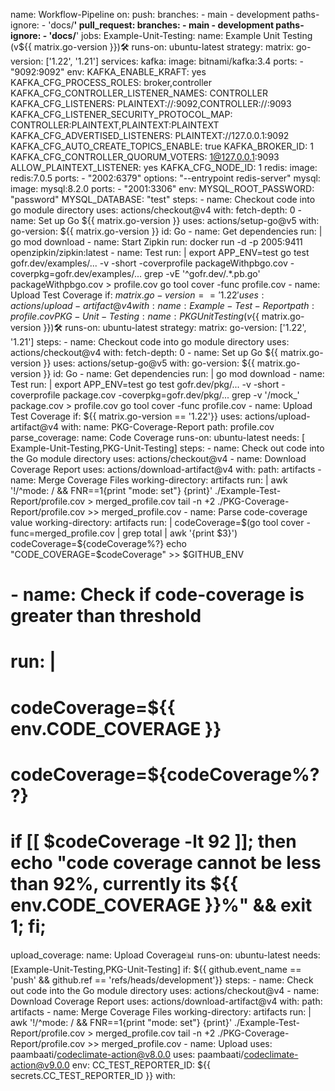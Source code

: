 name: Workflow-Pipeline
on:
  push:
    branches:
      - main
      - development
    paths-ignore:
      - 'docs/**'
  pull_request:
    branches:
      - main
      - development
    paths-ignore:
      - 'docs/**'
jobs:
  Example-Unit-Testing:
    name: Example Unit Testing (v${{ matrix.go-version }})🛠
    runs-on: ubuntu-latest
    strategy:
      matrix:
        go-version: ['1.22', '1.21']
    services:
      kafka:
        image: bitnami/kafka:3.4
        ports:
          - "9092:9092"
        env:
          KAFKA_ENABLE_KRAFT: yes
          KAFKA_CFG_PROCESS_ROLES: broker,controller
          KAFKA_CFG_CONTROLLER_LISTENER_NAMES: CONTROLLER
          KAFKA_CFG_LISTENERS: PLAINTEXT://:9092,CONTROLLER://:9093
          KAFKA_CFG_LISTENER_SECURITY_PROTOCOL_MAP: CONTROLLER:PLAINTEXT,PLAINTEXT:PLAINTEXT
          KAFKA_CFG_ADVERTISED_LISTENERS: PLAINTEXT://127.0.0.1:9092
          KAFKA_CFG_AUTO_CREATE_TOPICS_ENABLE: true
          KAFKA_BROKER_ID: 1
          KAFKA_CFG_CONTROLLER_QUORUM_VOTERS: 1@127.0.0.1:9093
          ALLOW_PLAINTEXT_LISTENER: yes
          KAFKA_CFG_NODE_ID: 1
      redis:
        image: redis:7.0.5
        ports:
          - "2002:6379"
        options: "--entrypoint redis-server"
      mysql:
        image: mysql:8.2.0
        ports:
          - "2001:3306"
        env:
          MYSQL_ROOT_PASSWORD: "password"
          MYSQL_DATABASE: "test"
    steps:
      - name: Checkout code into go module directory
        uses: actions/checkout@v4
        with:
          fetch-depth: 0
      - name: Set up Go ${{ matrix.go-version }}
        uses: actions/setup-go@v5
        with:
          go-version: ${{ matrix.go-version }}
        id: Go
      - name: Get dependencies
        run: |
          go mod download
      - name: Start Zipkin
        run: docker run -d -p 2005:9411 openzipkin/zipkin:latest
      - name: Test
        run: |
          export APP_ENV=test
          go test gofr.dev/examples/... -v -short -coverprofile packageWithpbgo.cov -coverpkg=gofr.dev/examples/...
          grep -vE '^gofr\.dev\/.*\.pb\.go' packageWithpbgo.cov > profile.cov
          go tool cover -func profile.cov
      - name: Upload Test Coverage
        if: ${{ matrix.go-version == '1.22'}}
        uses: actions/upload-artifact@v4
        with:
          name: Example-Test-Report
          path: profile.cov
  PKG-Unit-Testing:
    name: PKG Unit Testing (v${{ matrix.go-version }})🛠
    runs-on: ubuntu-latest
    strategy:
      matrix:
        go-version: ['1.22', '1.21']
    steps:
      - name: Checkout code into go module directory
        uses: actions/checkout@v4
        with:
          fetch-depth: 0
      - name: Set up Go ${{ matrix.go-version }}
        uses: actions/setup-go@v5
        with:
          go-version: ${{ matrix.go-version }}
        id: Go
      - name: Get dependencies
        run: |
          go mod download
      - name: Test
        run: |
          export APP_ENV=test
          go test gofr.dev/pkg/... -v -short -coverprofile package.cov -coverpkg=gofr.dev/pkg/...
          grep -v '/mock_' package.cov > profile.cov
          go tool cover -func profile.cov
      - name: Upload Test Coverage
        if: ${{ matrix.go-version == '1.22'}}
        uses: actions/upload-artifact@v4
        with:
          name: PKG-Coverage-Report
          path: profile.cov
  parse_coverage:
    name: Code Coverage
    runs-on: ubuntu-latest
    needs: [ Example-Unit-Testing,PKG-Unit-Testing]
    steps:
      - name: Check out code into the Go module directory
        uses: actions/checkout@v4
      - name: Download Coverage Report
        uses: actions/download-artifact@v4
        with:
          path: artifacts
      - name: Merge Coverage Files
        working-directory: artifacts
        run: |
          awk '!/^mode: / && FNR==1{print "mode: set"} {print}' ./Example-Test-Report/profile.cov > merged_profile.cov
          tail -n +2 ./PKG-Coverage-Report/profile.cov >> merged_profile.cov
      - name: Parse code-coverage value
        working-directory: artifacts
        run: |
          codeCoverage=$(go tool cover -func=merged_profile.cov | grep total | awk '{print $3}')
          codeCoverage=${codeCoverage%?}
          echo "CODE_COVERAGE=$codeCoverage" >> $GITHUB_ENV
#      - name: Check if code-coverage is greater than threshold
#        run: |
#          codeCoverage=${{ env.CODE_COVERAGE }}
#          codeCoverage=${codeCoverage%??}
#          if [[ $codeCoverage -lt 92 ]]; then echo "code coverage cannot be less than 92%, currently its ${{ env.CODE_COVERAGE }}%" && exit 1; fi;
  upload_coverage:
    name: Upload Coverage📊
    runs-on: ubuntu-latest
    needs: [Example-Unit-Testing,PKG-Unit-Testing]
    if: ${{ github.event_name == 'push' && github.ref == 'refs/heads/development'}}
    steps:
      - name: Check out code into the Go module directory
        uses: actions/checkout@v4
      - name: Download Coverage Report
        uses: actions/download-artifact@v4
        with:
          path: artifacts
      - name: Merge Coverage Files
        working-directory: artifacts
        run: |
          awk '!/^mode: / && FNR==1{print "mode: set"} {print}' ./Example-Test-Report/profile.cov > merged_profile.cov
          tail -n +2 ./PKG-Coverage-Report/profile.cov >> merged_profile.cov
      - name: Upload
        uses: paambaati/codeclimate-action@v8.0.0
        uses: paambaati/codeclimate-action@v9.0.0
        env:
          CC_TEST_REPORTER_ID: ${{ secrets.CC_TEST_REPORTER_ID }}
        with:
